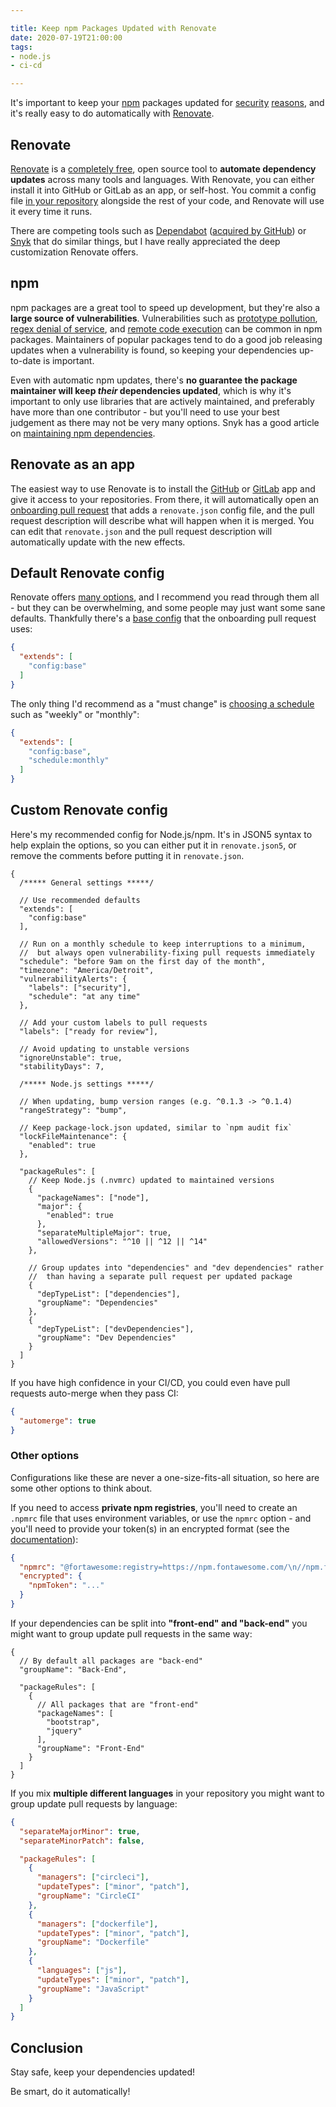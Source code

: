 ```yaml
---

title: Keep npm Packages Updated with Renovate
date: 2020-07-19T21:00:00
tags:
- node.js
- ci-cd

---
```


It's important to keep your [npm](https://www.npmjs.com/) packages updated for [security](https://snyk.io/blog/ten-npm-security-best-practices/) [reasons](https://snyk.io/blog/how-to-maintain-npm-dependencies-in-your-project/), and it's really easy to do automatically with [Renovate](https://renovate.whitesourcesoftware.com/).

## Renovate

[Renovate](https://renovate.whitesourcesoftware.com/) is a [completely free](https://renovate.whitesourcesoftware.com/blog/renovate-is-now-part-of-whitesource/), open source tool to **automate dependency updates** across many tools and languages. With Renovate, you can either install it into GitHub or GitLab as an app, or self-host. You commit a config file [in your repository](https://docs.renovatebot.com/configuration-options/) alongside the rest of your code, and Renovate will use it every time it runs.

There are competing tools such as [Dependabot](https://dependabot.com/) ([acquired by GitHub](https://dependabot.com/blog/hello-github/)) or [Snyk](https://snyk.io/blog/keep-your-dependencies-up-to-date-enable-auto-upgrades-with-snyk/) that do similar things, but I have really appreciated the deep customization Renovate offers.

## npm

npm packages are a great tool to speed up development, but they're also a **large source of vulnerabilities**. Vulnerabilities such as [prototype pollution](https://www.npmjs.com/advisories/782), [regex denial of service](https://www.npmjs.com/advisories/118), and [remote code execution](https://www.npmjs.com/advisories/1538) can be common in npm packages. Maintainers of popular packages tend to do a good job releasing updates when a vulnerability is found, so keeping your dependencies up-to-date is important.

Even with automatic npm updates, there's **no guarantee the package maintainer will keep _their_ dependencies updated**, which is why it's important to only use libraries that are actively maintained, and preferably have more than one contributor - but you'll need to use your best judgement as there may not be very many options. Snyk has a good article on [maintaining npm dependencies](https://snyk.io/blog/how-to-maintain-npm-dependencies-in-your-project/).

## Renovate as an app

The easiest way to use Renovate is to install the [GitHub](https://docs.renovatebot.com/install-github-app/) or [GitLab](https://docs.renovatebot.com/install-gitlab-app/) app and give it access to your repositories. From there, it will automatically open an [onboarding pull request](https://docs.renovatebot.com/configure-renovate/) that adds a `renovate.json` config file, and the pull request description will describe what will happen when it is merged. You can edit that `renovate.json` and the pull request description will automatically update with the new effects.

## Default Renovate config

Renovate offers [many options](https://docs.renovatebot.com/configuration-options/), and I recommend you read through them all - but they can be overwhelming, and some people may just want some sane defaults. Thankfully there's a [base config](https://docs.renovatebot.com/presets-config/#configbase) that the onboarding pull request uses:

```json
{
  "extends": [
    "config:base"
  ]
}
```

The only thing I'd recommend as a "must change" is [choosing a schedule](https://docs.renovatebot.com/presets-schedule/) such as "weekly" or "monthly":

```json
{
  "extends": [
    "config:base",
    "schedule:monthly"
  ]
}
```

## Custom Renovate config

Here's my recommended config for Node.js/npm. It's in JSON5 syntax to help explain the options, so you can either put it in `renovate.json5`, or remove the comments before putting it in `renovate.json`.

```json5
{
  /***** General settings *****/

  // Use recommended defaults
  "extends": [
    "config:base"
  ],

  // Run on a monthly schedule to keep interruptions to a minimum,
  //  but always open vulnerability-fixing pull requests immediately
  "schedule": "before 9am on the first day of the month",
  "timezone": "America/Detroit",
  "vulnerabilityAlerts": {
    "labels": ["security"],
    "schedule": "at any time"
  },

  // Add your custom labels to pull requests
  "labels": ["ready for review"],

  // Avoid updating to unstable versions
  "ignoreUnstable": true,
  "stabilityDays": 7,

  /***** Node.js settings *****/

  // When updating, bump version ranges (e.g. ^0.1.3 -> ^0.1.4)
  "rangeStrategy": "bump",

  // Keep package-lock.json updated, similar to `npm audit fix`
  "lockFileMaintenance": {
    "enabled": true
  },

  "packageRules": [
    // Keep Node.js (.nvmrc) updated to maintained versions
    {
      "packageNames": ["node"],
      "major": {
        "enabled": true
      },
      "separateMultipleMajor": true,
      "allowedVersions": "^10 || ^12 || ^14"
    },

    // Group updates into "dependencies" and "dev dependencies" rather
    //  than having a separate pull request per updated package
    {
      "depTypeList": ["dependencies"],
      "groupName": "Dependencies"
    },
    {
      "depTypeList": ["devDependencies"],
      "groupName": "Dev Dependencies"
    }
  ]
}
```

If you have high confidence in your CI/CD, you could even have pull requests auto-merge when they pass CI:

```json
{
  "automerge": true
}
```

### Other options

Configurations like these are never a one-size-fits-all situation, so here are some other options to think about.

If you need to access **private npm registries**, you'll need to create an `.npmrc` file that uses environment variables, or use the `npmrc` option - and you'll need to provide your token(s) in an encrypted format (see the [documentation](https://docs.renovatebot.com/private-modules/)):

```json
{
  "npmrc": "@fortawesome:registry=https://npm.fontawesome.com/\n//npm.fontawesome.com/:_authToken=${NPM_TOKEN}",
  "encrypted": {
    "npmToken": "..."
  }
}
```

If your dependencies can be split into **"front-end" and "back-end"** you might want to group update pull requests in the same way:

```json5
{
  // By default all packages are "back-end"
  "groupName": "Back-End",

  "packageRules": [
    {
      // All packages that are "front-end"
      "packageNames": [
        "bootstrap",
        "jquery"
      ],
      "groupName": "Front-End"
    }
  ]
}
```

If you mix **multiple different languages** in your repository you might want to group update pull requests by language:

```json
{
  "separateMajorMinor": true,
  "separateMinorPatch": false,

  "packageRules": [
    {
      "managers": ["circleci"],
      "updateTypes": ["minor", "patch"],
      "groupName": "CircleCI"
    },
    {
      "managers": ["dockerfile"],
      "updateTypes": ["minor", "patch"],
      "groupName": "Dockerfile"
    },
    {
      "languages": ["js"],
      "updateTypes": ["minor", "patch"],
      "groupName": "JavaScript"
    }
  ]
}
```

## Conclusion

Stay safe, keep your dependencies updated!

Be smart, do it automatically!
